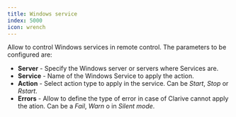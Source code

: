 ```yaml
---
title: Windows service
index: 5000
icon: wrench
---
```


Allow to control Windows services in remote control. The parameters to be configured are:

- **Server** - Specify the Windows server or servers where Services are.
- **Service** - Name of the Windows Service to apply the action.
- **Action** - Select action type to apply in the service. Can be *Start*, *Stop* or *Rstart*.
- **Errors** - Allow to define the type of error in case of Clarive cannot apply the ation. Can be a *Fail*, *Warn* o in *Silent mode*.